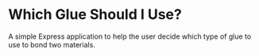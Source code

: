 # Which Glue Should I Use?

A simple Express application to help the user decide which type of glue to use to bond two materials. 
